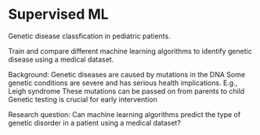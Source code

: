 # Supervised ML
Genetic disease classfication in pediatric patients.

Train and compare different machine learning algorithms to identify genetic disease using a medical dataset.

Background: 
Genetic diseases are caused by mutations in the DNA
Some genetic conditions are severe and has serious health implications. E.g., Leigh syndrome 
These mutations can be passed on from parents to child
Genetic testing is crucial for early intervention

Research question: Can machine learning algorithms predict the type of genetic disorder in a patient using a medical dataset?

